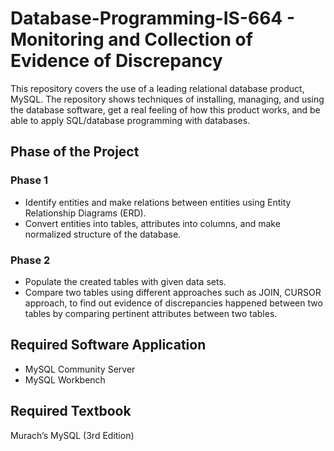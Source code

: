 # Database-Programming-IS-664 - Monitoring and Collection of Evidence of Discrepancy
This repository covers the use of a leading relational database product, MySQL. 
The repository shows techniques of installing, managing, and using the database software, get a real feeling of how this product works, and be able to apply SQL/database programming with databases.

## Phase of the Project

### Phase 1

- Identify entities and make relations between entities using Entity Relationship Diagrams (ERD).
- Convert entities into tables, attributes into columns, and make normalized structure of the database.

### Phase 2

- Populate the created tables with given data sets.
- Compare two tables using different approaches such as JOIN, CURSOR approach, to find out evidence of discrepancies happened between two tables by comparing pertinent attributes between two tables.

## Required Software Application

- MySQL Community Server
- MySQL Workbench

## Required Textbook

Murach’s MySQL (3rd Edition) 
